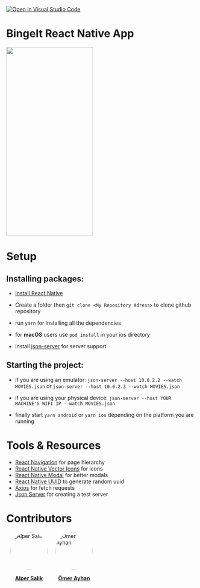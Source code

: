 [![Open in Visual Studio Code](https://classroom.github.com/assets/open-in-vscode-f059dc9a6f8d3a56e377f745f24479a46679e63a5d9fe6f495e02850cd0d8118.svg)](https://classroom.github.com/online_ide?assignment_repo_id=6550789&assignment_repo_type=AssignmentRepo)

# BingeIt React Native App

<img src="./src/assets/Showcase.gif" width="230px" height="500px" alt=""/>

# Setup

## Installing packages:

- [Install React Native](https://reactnative.dev/docs/environment-setup)

- Create a folder then `git clone <My Repository Adress>` to clone github repository

- run `yarn` for installing all the dependencies

- for **macOS** users use `pod install` in your ios directory

- install [json-server](https://github.com/typicode/json-server#getting-started) for server support

## Starting the project:

- if you are using an emulator: `json-server --host 10.0.2.2 --watch MOVIES.json` or `json-server --host 10.0.2.3 --watch MOVIES.json`

- if you are using your physical device: `json-server --host YOUR MACHINE'S WIFI IP --watch MOVIES.json`

- finally start `yarn android` or `yarn ios` depending on the platform you are running

# Tools & Resources

- [React Navigation](https://reactnavigation.org/) for page hierarchy
- [React Native Vector Icons](https://github.com/oblador/react-native-vector-icons) for icons
- [React Native Modal](https://www.npmjs.com/package/react-native-modal) for better modals
- [React Native UUID](https://www.npmjs.com/package/react-native-uuid) to generate random uuid
- [Axios](https://www.npmjs.com/package/axios) for fetch requests
- [Json Server](https://github.com/typicode/json-server) for creating a test server

# Contributors

<div style="display:flex;flex-direction:row" >
<div style="width:100px;margin:0 10px;" >
<a href="https://github.com/salik-a">
<div>
<img src="https://avatars.githubusercontent.com/u/57355872?v=4" width="100px;" style="border-radius:50px" alt="Alper Salik"/><p><center><b>Alper Salik
</b></center></p>
</div>
</a>
</div>
<div style="width:100px;margin:0 10px;" >
<a href="https://github.com/omer-ayhan">
<div>
<img src="https://avatars.githubusercontent.com/u/32736625?v=4" width="100px;" style="border-radius:50px" alt="Ömer Ayhan"/><p><center><b>Ömer Ayhan
</b></center></p>
</div>
</a>
</div>
</div>

